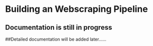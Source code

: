 # Building an Webscraping Pipeline


## Documentation is still in progress
##Detailed documentation will be added later......
